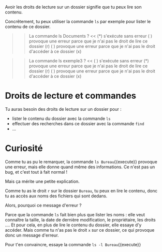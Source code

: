 
Avoir les droits de lecture sur un dossier signifie que tu peux lire son contenu. 

Concrêtement, tu peux utiliser la commande `ls` par exemple pour lister le contenu de ce dossier.


>> La commande ls Documents ? <<
(*) s'exécute sans erreur
( ) provoque une erreur parce que je n'ai pas le droit de lire ce dossier (r)
( ) provoque une erreur parce que je n'ai pas le droit d'accéder à ce dossier (x)

>> La commande ls exemple3 ? <<
( ) s'exécute sans erreur
(*) provoque une erreur parce que je n'ai pas le droit de lire ce dossier (r)
( ) provoque une erreur parce que je n'ai pas le droit d'accéder à ce dossier (x)



# Droits de lecture et commandes

Tu auras besoin des droits de lecture sur un dossier pour :

* lister le contenu du dossier avec la commande `ls`
* effectuer des recherches dans ce dossier avec la commande `find`
* ...


# Curiosité

Comme tu as pu le remarquer, la commande `ls Bureau`{{execute}} provoque une erreur, mais elle donne quand même des informations.
Ce n'est pas un bug, et c'est tout à fait normal !

Mais ça mérite une petite explication.

Comme tu as le droit `r` sur le dossier `Bureau`, tu peux en lire le contenu, donc tu as accès aux noms des fichiers qui sont dedans.

Alors, pourquoi ce message d'erreur ?

Parce que la commande `ls` fait bien plus que lister les noms : elle veut connaître la taille, la date de dernière modification, le propriétaire, les droits ....
Et pour cela, en plus de lire le contenu du dossier, elle essaye d'y accéder.
Mais comme tu n'as pas le droit `x` sur ce dossier, ce qui provoque donc un message d'erreur.

Pour t'en convaincre, essaye la commande `ls -l Bureau`{{execute}}

